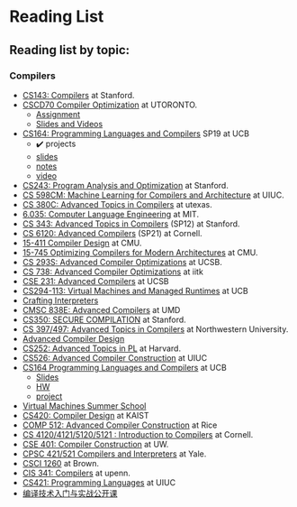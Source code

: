 # Reading List

## Reading list by topic:

### Compilers

* [CS143: Compilers](https://web.stanford.edu/class/cs143/) at Stanford. 
* [CSCD70 Compiler Optimization](https://uoft-ecosystem.github.io/CSCD70/index.html) at UTORONTO.
    * [Assignment](https://github.com/UofT-EcoSystem/CSCD70)
    * [Slides and Videos](https://uoft-ecosystem.github.io/CSCD70/Slides%20%26%20Recordings.html) 
* [CS164: Programming Languages and Compilers](https://inst.eecs.berkeley.edu/~cs164/sp19/) SP19 at UCB 
    * :heavy_check_mark: projects
    * [slides](https://inst.eecs.berkeley.edu/~cs164/sp19/) 
    * [notes](https://inst.eecs.berkeley.edu/~cs164/sp19/) 
    * [video](https://www.bilibili.com/video/BV127411M7QG/)
* [CS243: Program Analysis and Optimization](https://suif.stanford.edu/~courses/cs243/) at Stanford.
* [CS 598CM: Machine Learning for Compilers and Architecture](https://charithm.web.illinois.edu/cs598cm/fa2021/#) at UIUC.
* [CS 380C: Advanced Topics in Compilers](cs.utexas.edu/~pingali/CS380C/2019/index.html) at utexas.
* [6.035: Computer Language Engineering](https://github.com/6035/sp22) at MIT.
* [CS 343: Advanced Topics in Compilers](http://web.stanford.edu/class/cs343/2012-index.html) (SP12) at Stanford.
* [CS 6120: Advanced Compilers](https://www.cs.cornell.edu/courses/cs6120/2022sp/schedule/) (SP21) at Cornell.
* [15-411 Compiler Design](https://www.cs.cmu.edu/~janh/courses/411/18/index.html) at CMU.
* [15-745 Optimizing Compilers for Modern Architectures](https://www.cs.cmu.edu/afs/cs/academic/class/15745-s19/www/index.html) at CMU.
* [CS 293S: Advanced Compiler Optimizations](https://sites.cs.ucsb.edu/~yufeiding/cs293s/schedule.html) at UCSB.
* [CS 738: Advanced Compiler Optimizations](https://karkare.github.io/cs738/) at iitk
* [CSE 231: Advanced Compilers](https://ucsd-pl.github.io/cse231/wi20/) at UCSB
* [CS294-113: Virtual Machines and Managed Runtimes](http://www.wolczko.com/CS294/) at UCB  
* [Crafting Interpreters](http://craftinginterpreters.com/acknowledgements.html) 
* [CMSC 838E: Advanced Compilers](https://www.cs.umd.edu/class/spring2021/cmsc838E/index.html) at UMD 
* [CS350: SECURE COMPILATION](http://theory.stanford.edu/~mp/mp/CS350-2018.html) at Stanford.
* [CS 397/497: Advanced Topics in Compilers](https://users.cs.northwestern.edu/~simonec/ATC.html) at Northwestern University.
* [Advanced Compiler Design](http://user.it.uu.se/~kostis/Teaching/KT2-12/)
* [CS252: Advanced Topics in PL](https://groups.seas.harvard.edu/courses/cs252/2020sp/reading_paper.html) at Harvard.
* [CS526: Advanced Compiler Construction](http://misailo.cs.illinois.edu/courses/526/#schedule) at UIUC
* [CS164 Programming Languages and Compilers](https://inst.eecs.berkeley.edu/~cs164/fa21/schedule.html) at UCB
    * [Slides]()
    * [HW](https://github.com/orgs/berkeley-cs164-2021/repositories?type=all)
    * [project](https://github.com/berkeley-cs164-2021/164-class-compiler)
* [Virtual Machines Summer School](https://soft-dev.org/events/vmss16/)
* [CS420: Compiler Design](https://github.com/kaist-cp/cs420) at KAIST
* [COMP 512: Advanced Compiler Construction](https://www.clear.rice.edu/comp512/Lectures/) at Rice
* [CS 4120/4121/5120/5121 : Introduction to Compilers](https://www.cs.cornell.edu/courses/cs4120/2022sp/) at Cornell.
* [CSE 401: Compiler Construction](https://courses.cs.washington.edu/courses/cse401/20sp/) at UW.
* [CPSC 421/521 Compilers and Interpreters](http://www.cs.yale.edu/homes/soule/cpsc421/) at Yale.
* [CSCI 1260](http://cs.brown.edu/courses/csci1260/spring-2021/assignments.html) at Brown.
* [CIS 341: Compilers](https://www.seas.upenn.edu/~cis341/current/) at upenn.
* [CS421: Programming Languages](https://pages.github-dev.cs.illinois.edu/cs421-fa20/web/lectures) at UIUC
* [编译技术入门与实战公开课](https://github.com/lazyparser/becoming-a-compiler-engineer)
